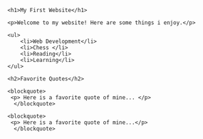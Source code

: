 <!DOCTYPE html>
<html>
<head>
	<meta charset="utf-8" />
	<title>My First Website</title>
	<link rel="stylesheet" href="../css/style.css">
</head>

<body>

	<h1>My First Website</h1>

	<p>Welcome to my website! Here are some things i enjoy.</p>

	<ul>
		<li>Web Development</li>
		<li>Chess </li>
		<li>Reading</li>
		<li>Learning</li>
	</ul>

	<h2>Favorite Quotes</h2>

	<blockquote>
	 <p> Here is a favorite quote of mine... </p>
	  </blockquote>

	<blockquote>
	 <p> Here is a favorite quote of mine...</p>
	  </blockquote>

</body>

</html>



